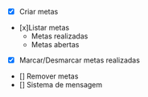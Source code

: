 - [x] Criar metas
- [x]Listar metas
   - Metas realizadas
   - Metas abertas
- [x] Marcar/Desmarcar metas realizadas
- [] Remover metas
- [] Sistema de mensagem
